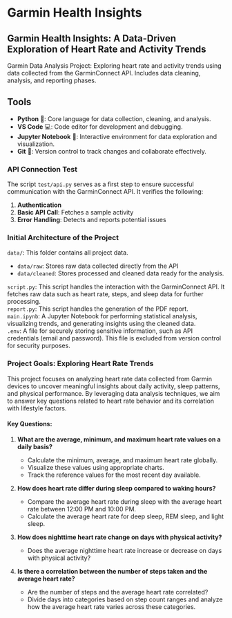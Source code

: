# Garmin Health Insights

## Garmin Health Insights: A Data-Driven Exploration of Heart Rate and Activity Trends

Garmin Data Analysis Project: Exploring heart rate and activity trends using data collected from the GarminConnect API. Includes data cleaning, analysis, and reporting phases.

## Tools

- __Python__ 🐍: Core language for data collection, cleaning, and analysis.
- __VS Code__ 💻: Code editor for development and debugging.
- __Jupyter Notebook__ 📒: Interactive environment for data exploration and visualization.
- __Git__ 🌱: Version control to track changes and collaborate effectively.

### API Connection Test

The script ``test/api.py`` serves as a first step to ensure successful communication with the GarminConnect API. It verifies the following:

1. __Authentication__
2. __Basic API Call__: Fetches a sample activity
3. __Error Handling__: Detects and reports potential issues

### Initial Architecture of the Project

``data/``: This folder contains all project data. <br>
- ``data/raw``: Stores raw data collected directly from the API
- ``data/cleaned``: Stores processed and cleaned data ready for the analysis. <br>

``script.py``: This script handles the interaction with the GarminConnect API. It fetches raw data such as heart rate, steps, and sleep data for further processing. <br>
``report.py``: This script handles the generation of the PDF report. <br>
``main.ipynb``: A Jupyter Notebook for performing statistical analysis, visualizing trends, and generating insights using the cleaned data.<br>
``.env``: A file for securely storing sensitive information, such as API credentials (email and password). This file is excluded from version control for security purposes.<br>


### Project Goals: Exploring Heart Rate Trends

This project focuses on analyzing heart rate data collected from Garmin devices to uncover meaningful insights about daily activity, sleep patterns, and physical performance. By leveraging data analysis techniques, we aim to answer key questions related to heart rate behavior and its correlation with lifestyle factors.

#### Key Questions:
1. __What are the average, minimum, and maximum heart rate values on a daily basis?__  
    * Calculate the minimum, average, and maximum heart rate globally.
    * Visualize these values using appropriate charts.
    * Track the reference values for the most recent day available.

2. __How does heart rate differ during sleep compared to waking hours?__
    * Compare the average heart rate during sleep with the average heart rate between 12:00 PM and 10:00 PM.
    * Calculate the average heart rate for deep sleep, REM sleep, and light sleep.

3. __How does nighttime heart rate change on days with physical activity?__
    * Does the average nighttime heart rate increase or decrease on days with physical activity?

4. __Is there a correlation between the number of steps taken and the average heart rate?__
    * Are the number of steps and the average heart rate correlated?
    * Divide days into categories based on step count ranges and analyze how the average heart rate varies across these categories.
